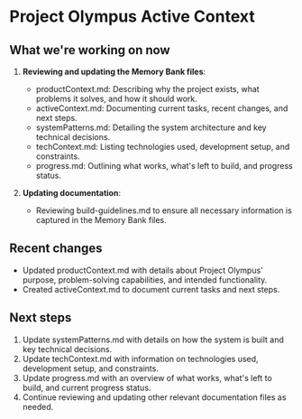 # Project Olympus Active Context

## What we're working on now
1. **Reviewing and updating the Memory Bank files**:
   - productContext.md: Describing why the project exists, what problems it solves, and how it should work.
   - activeContext.md: Documenting current tasks, recent changes, and next steps.
   - systemPatterns.md: Detailing the system architecture and key technical decisions.
   - techContext.md: Listing technologies used, development setup, and constraints.
   - progress.md: Outlining what works, what's left to build, and progress status.

2. **Updating documentation**:
   - Reviewing build-guidelines.md to ensure all necessary information is captured in the Memory Bank files.

## Recent changes
- Updated productContext.md with details about Project Olympus' purpose, problem-solving capabilities, and intended functionality.
- Created activeContext.md to document current tasks and next steps.

## Next steps
1. Update systemPatterns.md with details on how the system is built and key technical decisions.
2. Update techContext.md with information on technologies used, development setup, and constraints.
3. Update progress.md with an overview of what works, what's left to build, and current progress status.
4. Continue reviewing and updating other relevant documentation files as needed.